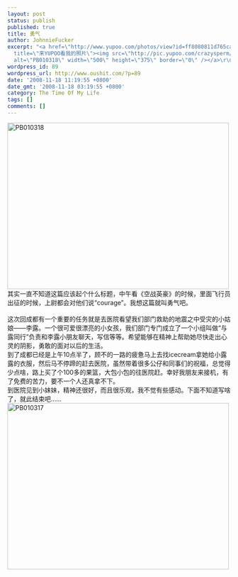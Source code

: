 ```yaml
---
layout: post
status: publish
published: true
title: 勇气
author: JohnnieFucker
excerpt: "<a href=\"http://www.yupoo.com/photos/view?id=ff8080811d765cae011d84676fa21cf8\"
  title=\"来YUPOO看我的照片\"><img src=\"http://pic.yupoo.com/crazysperm/3821567b1dc6/medium.jpg\"
  alt=\"PB010318\" width=\"500\" height=\"375\" border=\"0\" /></a>\r\n其实一直不知道这篇应该起个什么标题，中午看《空战英豪》的时候，里面飞行员出征的时候，上尉都会对他们说“courage”。我想这篇就叫勇气吧。\r\n"
wordpress_id: 89
wordpress_url: http://www.oushit.com/?p=89
date: '2008-11-18 11:19:55 +0800'
date_gmt: '2008-11-18 03:19:55 +0800'
category: The Time Of My Life
tags: []
comments: []
---
```

<p><a href="http://www.yupoo.com/photos/view?id=ff8080811d765cae011d84676fa21cf8" title="来YUPOO看我的照片"><img src="http://pic.yupoo.com/crazysperm/3821567b1dc6/medium.jpg" alt="PB010318" width="500" height="375" border="0" /></a><br />
其实一直不知道这篇应该起个什么标题，中午看《空战英豪》的时候，里面飞行员出征的时候，上尉都会对他们说“courage”。我想这篇就叫勇气吧。<br />
<!--break--><a id="more-89"></a><br />
这次回成都有一个重要的任务就是去医院看望我们部门救助的地震之中受灾的小姑娘——李露。一个很可爱很漂亮的小女孩，我们部门专门成立了一个小组叫做“与露同行”负责和李露小朋友聊天，写信等等。希望能够在精神上帮助她尽快走出心灵的阴影，勇敢的面对以后的生活。<br />
到了成都已经是上午10点半了，顾不的一路的疲惫马上去找icecream拿她给小露露的衣服，然后马不停蹄的赶去医院，虽然带着很多公仔和同事们的祝福，总觉得少点啥，路上买了个100多的果篮，大包小包的往医院赶。幸好我朋友来接机，有了免费的苦力，要不一个人还真拿不下。<br />
到医院见到小妹妹，精神还很好，而且很乐观，我不觉有些感动。下面不知道写啥了，就此结束吧……<br />
<a href="http://www.yupoo.com/photos/view?id=ff8080811d765cae011d84676f161cf7" title="来YUPOO看我的照片"><img src="http://pic.yupoo.com/crazysperm/7866767b1dc5/medium.jpg" alt="PB010317" width="500" height="375" border="0" /></a></p>
